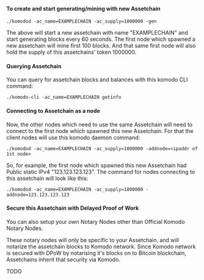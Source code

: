 #### To create and start generating/mining with new Assetchain
```shell
./komodod -ac_name=EXAMPLECHAIN -ac_supply=1000000 -gen
```

The above will start a new assetchain with name "EXAMPLECHAIN" and start generating blocks every 60 seconds.
The first node which spawned a new assetchain will mine first 100 blocks.
And that same first node will also hold the supply of this assetchains' token 1000000.

#### Querying Assetchain
You can query for assetchain blocks and balances with this komodo CLI command:
```shell
./komodo-cli -ac_name=EXAMPLECHAIN getinfo
```


#### Connecting to Assetchain as a node
Now, the other nodes which need to use the same Assetchain will need to connect to the first node which spawned this new Assetchain. For that the client nodes will use this komodo daemon command:
```shell
./komodod -ac_name=EXAMPLECHAIN -ac_supply=1000000 -addnode=<ipaddr of 1st node>
```

So, for example, the first node which spawned this new Assetchain had Public static IPv4 "123.123.123.123". The command for nodes connecting to this assetchain will look like this:
```shell
./komodod -ac_name=EXAMPLECHAIN -ac_supply=1000000 -addnode=123.123.123.123
```

#### Secure this Assetchain with Delayed Proof of Work
You can also setup your own Notary Nodes other than Official Komodo Notary Nodes.

These notary nodes will only be specific to your Assetchain, and will notarize the assetchain blocks to Komodo network. Since Komodo network is secured with DPoW by notarising it's blocks on to Bitcoin blockchain, Assetchains inherit that security via Komodo.

TODO